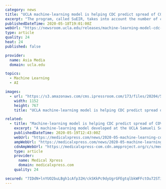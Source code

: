 ```yaml
---
category: news
title: "UCLA machine-learning model is helping CDC predict spread of COVID-19"
excerpt: "The program, called SuEIR, takes into account the number of cases categorized as susceptible, unreported, exposed, infectious and recovered."
publishedDateTime: 2020-05-18T19:01:00Z
webUrl: "https://newsroom.ucla.edu/releases/machine-learning-model-cdc-covid19"
type: article
quality: 24
heat: 24
published: false

provider:
  name: Asia Media
  domain: ucla.edu

topics:
  - Machine Learning
  - AI

images:
  - url: "https://s3.amazonaws.com/cms.ipressroom.com/173/files/20204/5ec2ca082cfac24bf1473201_Quanquan+Gu+UCLA/Quanquan+Gu+UCLA_mid.jpg"
    width: 1152
    height: 767
    title: "UCLA machine-learning model is helping CDC predict spread of COVID-19"

related:
  - title: "Machine-learning model is helping CDC predict spread of COVID-19"
    excerpt: "A machine-learning model developed at the UCLA Samueli School of Engineering is helping the Centers for Disease Control and Prevention predict the spread of COVID-19."
    publishedDateTime: 2020-05-19T12:43:00Z
    webUrl: "https://medicalxpress.com/news/2020-05-machine-learning-cdc-covid-.html"
    ampWebUrl: "https://medicalxpress.com/news/2020-05-machine-learning-cdc-covid-.amp"
    cdnAmpWebUrl: "https://medicalxpress-com.cdn.ampproject.org/c/s/medicalxpress.com/news/2020-05-machine-learning-cdc-covid-.amp"
    type: article
    provider:
      name: Medical Xpress
      domain: medicalxpress.com
    quality: 24

secured: "7IDdN+lnYUO2buLBgh1cAfp32H/ckSKkPc9dyUgrGFEgtqlbkWFFctOu72STi+p8TxDjaaS0HhDEP2SMmz4HqSrU8KILPrA1vexLlZMbZDD31PeYnumeLxKG6PrSoPkLiiOTpJ+i6WtdQZicsw4TSPaeWWKyVxwj9cN6GxEx8QaDu04H5WyyDszC0tfpFO+JfvGXL0o2aJK4xj0zeKyHJRq6OVbrolGudo7dMeU3HFX182iovK40yUDyo/isYCCE1u8IXD8//HIajnB6NTeW2q/FqyMhcQG7pKuQJ4isGBq2Vy6IJY4qWghGVNLWhFH39WJdYt0W2Gt957AHBAwCDB6qRAlPYP3G2fW09PjVKl5g0i2pSj87xSl+idB2tyUCw/aRilx+VUU6TM4UndqCJjal478L+aS9kBOj5p0VU7Ke2K5loCyWo9EnMZucSbQSUiC8s2WvulObKtGnVdC4iyXqZl8Cbwi6A0urR1EKH68=;laTxZa5gG3g46wy2MwkRsw=="
---
```


